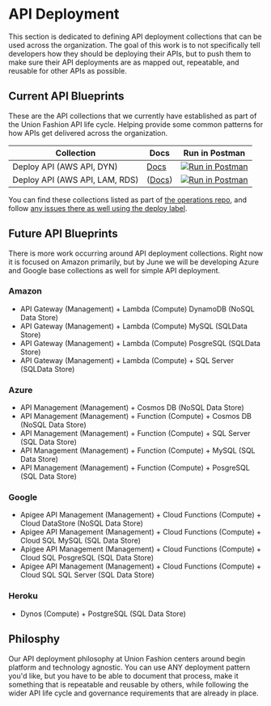 # API Deployment
This section is dedicated to defining API deployment collections that can be used across the organization. The goal of this work is to not specifically tell developers how they should be deploying their APIs, but to push them to make sure their API deployments are as mapped out, repeatable, and reusable for other APIs as possible.

## Current API Blueprints
These are the API collections that we currently have established as part of the Union Fashion API life cycle. Helping provide some common patterns for how APIs get delivered across the organization.

|Collection   | Docs  | Run in Postman  |
|---|---|---|
| Deploy API (AWS API, DYN)  | [Docs](https://documenter.getpostman.com/view/10394726/Szf6XTqp?version=latest)  | [![Run in Postman](https://run.pstmn.io/button.svg)](https://app.getpostman.com/run-collection/2b87de2d53001e658663) |
| Deploy API (AWS API, LAM, RDS)   | ([Docs](https://documenter.getpostman.com/view/10394726/Szf6X8Wd?version=latest))  | [![Run in Postman](https://run.pstmn.io/button.svg)](https://app.getpostman.com/run-collection/f17f39e70ec132c85950) |

You can find these collections listed as part of [the operations repo](https://github.com/union-fashion/operations), and follow [any issues there as well using the deploy label](https://github.com/union-fashion/operations/issues?q=is%3Aissue+is%3Aopen+label%3Adeployment).

## Future API Blueprints
There is more work occurring around API deployment collections. Right now it is focused on Amazon primarily, but by June we will be developing Azure and Google base collections as well for simple API deployment.

### Amazon

- API Gateway (Management) + Lambda (Compute) DynamoDB (NoSQL Data Store)
- API Gateway (Management) + Lambda (Compute) MySQL (SQLData Store)
- API Gateway (Management) + Lambda (Compute) PosgreSQL (SQLData Store)
- API Gateway (Management)  + Lambda (Compute) + SQL Server (SQLData Store)

### Azure

- API Management (Management) + Cosmos DB (NoSQL Data Store)
- API Management (Management) + Function (Compute) + Cosmos DB (NoSQL Data Store)
- API Management (Management) + Function (Compute) + SQL Server (SQL Data Store)
- API Management (Management) + Function (Compute) + MySQL (SQL Data Store)
- API Management (Management) + Function (Compute) + PosgreSQL (SQL Data Store)

### Google

- Apigee API Management (Management) + Cloud Functions (Compute) + Cloud DataStore (NoSQL Data Store)
- Apigee API Management (Management) + Cloud Functions (Compute) + Cloud SQL MySQL (SQL Data Store)
- Apigee API Management (Management) + Cloud Functions (Compute) + Cloud SQL PosgreSQL (SQL Data Store)
- Apigee API Management (Management) + Cloud Functions (Compute) + Cloud SQL SQL Server (SQL Data Store)

### Heroku

- Dynos (Compute) + PostgreSQL (SQL Data Store)

## Philosphy
Our API deployment philosophy at Union Fashion centers around begin platform and technology agnostic. You can use ANY deployment pattern you'd like, but you have to be able to document that process, make it something that is repeatable and reusable by others, while following the wider API life cycle and governance requirements that are already in place.
